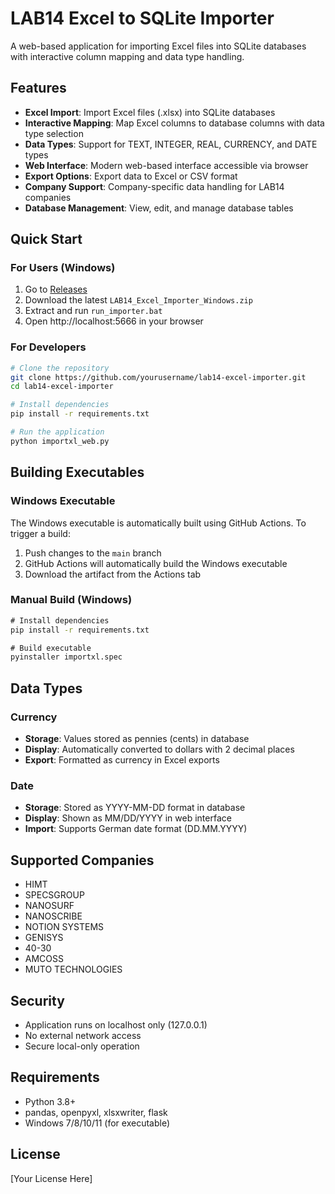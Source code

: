 # LAB14 Excel to SQLite Importer

A web-based application for importing Excel files into SQLite databases with interactive column mapping and data type handling.

## Features

- **Excel Import**: Import Excel files (.xlsx) into SQLite databases
- **Interactive Mapping**: Map Excel columns to database columns with data type selection
- **Data Types**: Support for TEXT, INTEGER, REAL, CURRENCY, and DATE types
- **Web Interface**: Modern web-based interface accessible via browser
- **Export Options**: Export data to Excel or CSV format
- **Company Support**: Company-specific data handling for LAB14 companies
- **Database Management**: View, edit, and manage database tables

## Quick Start

### For Users (Windows)
1. Go to [Releases](https://github.com/yourusername/lab14-excel-importer/releases)
2. Download the latest `LAB14_Excel_Importer_Windows.zip`
3. Extract and run `run_importer.bat`
4. Open http://localhost:5666 in your browser

### For Developers
```bash
# Clone the repository
git clone https://github.com/yourusername/lab14-excel-importer.git
cd lab14-excel-importer

# Install dependencies
pip install -r requirements.txt

# Run the application
python importxl_web.py
```

## Building Executables

### Windows Executable
The Windows executable is automatically built using GitHub Actions. To trigger a build:

1. Push changes to the `main` branch
2. GitHub Actions will automatically build the Windows executable
3. Download the artifact from the Actions tab

### Manual Build (Windows)
```cmd
# Install dependencies
pip install -r requirements.txt

# Build executable
pyinstaller importxl.spec
```

## Data Types

### Currency
- **Storage**: Values stored as pennies (cents) in database
- **Display**: Automatically converted to dollars with 2 decimal places
- **Export**: Formatted as currency in Excel exports

### Date
- **Storage**: Stored as YYYY-MM-DD format in database
- **Display**: Shown as MM/DD/YYYY in web interface
- **Import**: Supports German date format (DD.MM.YYYY)

## Supported Companies
- HIMT
- SPECSGROUP
- NANOSURF
- NANOSCRIBE
- NOTION SYSTEMS
- GENISYS
- 40-30
- AMCOSS
- MUTO TECHNOLOGIES

## Security
- Application runs on localhost only (127.0.0.1)
- No external network access
- Secure local-only operation

## Requirements
- Python 3.8+
- pandas, openpyxl, xlsxwriter, flask
- Windows 7/8/10/11 (for executable)

## License
[Your License Here] 
